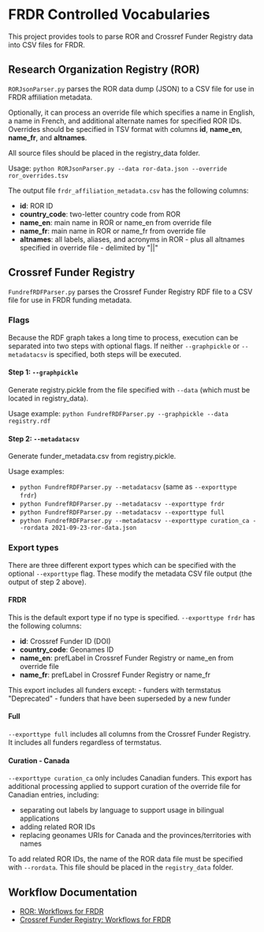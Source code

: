 # FRDR Controlled Vocabularies

This project provides tools to parse ROR and Crossref Funder Registry data into CSV files for FRDR.

## Research Organization Registry (ROR)
`RORJsonParser.py` parses the ROR data dump (JSON) to a CSV file for use in FRDR affiliation metadata. 

Optionally, it can process an override file which specifies a name in English, a name in French, and additional alternate names for specified ROR IDs. Overrides should be specified in TSV format with columns **id**, **name_en**, **name_fr**, and **altnames**.

All source files should be placed in the registry_data folder.

Usage: `python RORJsonParser.py --data ror-data.json --override ror_overrides.tsv`

The output file `frdr_affiliation_metadata.csv` has the following columns:

-  **id**: ROR ID
-  **country_code**: two-letter country code from ROR
-  **name_en**: main name in ROR or name_en from override file
-  **name_fr**: main name in ROR or name_fr from override file
-  **altnames**: all labels, aliases, and acronyms in ROR - plus all altnames specified in override file - delimited by "||"


## Crossref Funder Registry
`FundrefRDFParser.py` parses the Crossref Funder Registry RDF file to a CSV file for use in FRDR funding metadata.

### Flags
Because the RDF graph takes a long time to process, execution can be separated into two steps with optional flags. If neither `--graphpickle` or `--metadatacsv` is specified, both steps will be executed.

#### Step 1: `--graphpickle`

Generate registry.pickle from the file specified with `--data` (which must be located in registry_data).

Usage example: `python FundrefRDFParser.py --graphpickle --data registry.rdf`

#### Step 2: `--metadatacsv`
Generate funder_metadata.csv from registry.pickle.

Usage examples:

- `python FundrefRDFParser.py --metadatacsv` (same as `--exporttype frdr`)
- `python FundrefRDFParser.py --metadatacsv --exporttype frdr`
- `python FundrefRDFParser.py --metadatacsv --exporttype full`
- `python FundrefRDFParser.py --metadatacsv --exporttype curation_ca --rordata 2021-09-23-ror-data.json`


### Export types
There are three different export types which can be specified with the optional `--exporttype` flag. These modify the metadata CSV file output (the output of step 2 above).

#### FRDR
This is the default export type if no type is specified.
`--exporttype frdr` has the following columns:

- **id**: Crossref Funder ID (DOI)
- **country_code**: Geonames ID
-  **name_en**: prefLabel in Crossref Funder Registry or name_en from override file
-  **name_fr**: prefLabel in Crossref Funder Registry or name_fr 

This export includes all funders except:
	- funders with termstatus "Deprecated"
	- funders that have been superseded by a new funder

#### Full
`--exporttype full` includes all columns from the Crossref Funder Registry. It includes all funders regardless of termstatus.

#### Curation - Canada
`--exporttype curation_ca` only includes Canadian funders. This export has additional processing applied to support curation of the override file for Canadian entries, including:

- separating out labels by language to support usage in bilingual applications
- adding related ROR IDs
- replacing geonames URIs for Canada and the provinces/territories with names

To add related ROR IDs, the name of the ROR data file must be specified with `--rordata`. This file should be placed in the `registry_data` folder.

## Workflow Documentation
- [ROR: Workflows for FRDR](https://docs.google.com/document/d/1-5n_A9Wo9OzVdQ6OYk0vIKF0khsY6iQu3REMBGWP5K4/edit#)
- [Crossref Funder Registry: Workflows for FRDR](https://docs.google.com/document/d/1swDZqb94xdmpEnHjKakF_DI_mXHRVIYcsodEBRPG1r0/edit#)









